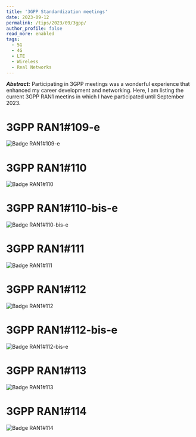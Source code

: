```yaml
---
title: '3GPP Standardization meetings'
date: 2023-09-12
permalink: /tips/2023/09/3gpp/
author_profile: false
read_more: enabled
tags:
  - 5G
  - 4G
  - LTE
  - Wireless
  - Real Networks
---
```


***Abstract:*** Participating in 3GPP meetings was a wonderful experience that enhanced my career development and networking. Here, I am listing the current 3GPP RAN1 meetins in which I have participated until September 2023.

3GPP RAN1#109-e
======

![Badge RAN1#109-e](http://aikonbrasil.github.io/web/images/3gppbadges/0_badge_RAN1_109e.PNG)



3GPP RAN1#110
======

![Badge RAN1#110](http://aikonbrasil.github.io/web/images/3gppbadges/1_badge_RAN1_110.PNG)



3GPP RAN1#110-bis-e
======

![Badge RAN1#110-bis-e](http://aikonbrasil.github.io/web/images/3gppbadges/2_badge_RAN1_110_bis_e.PNG)




3GPP RAN1#111
======

![Badge RAN1#111](http://aikonbrasil.github.io/web/images/3gppbadges/3_badge_RAN1_111.PNG)




3GPP RAN1#112
======

![Badge RAN1#112](http://aikonbrasil.github.io/web/images/3gppbadges/4_badge_RAN1_112.PNG)




3GPP RAN1#112-bis-e
======

![Badge RAN1#112-bis-e](http://aikonbrasil.github.io/web/images/3gppbadges/5_badge_RAN1_112bise.PNG)




3GPP RAN1#113
======

![Badge RAN1#113](http://aikonbrasil.github.io/web/images/3gppbadges/6_badge_RAN1_113.PNG)



3GPP RAN1#114
======

![Badge RAN1#114](http://aikonbrasil.github.io/web/images/3gppbadges/7_badge_RAN1_114.PNG)


      
         